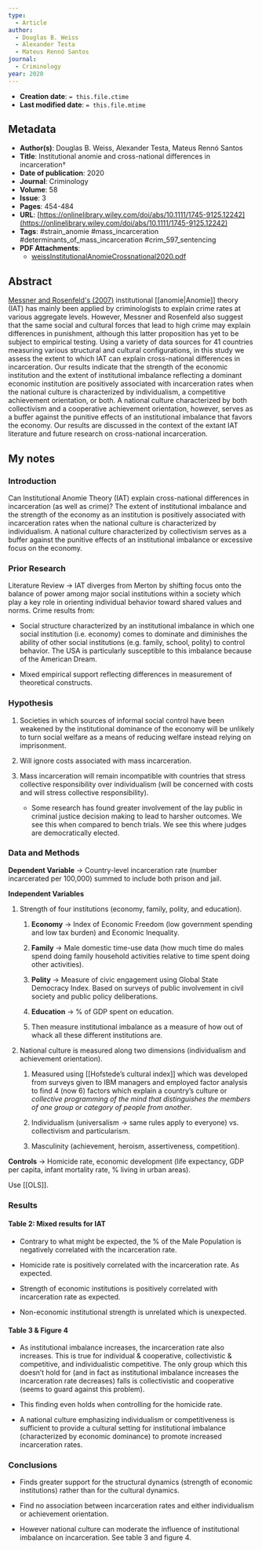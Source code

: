 ```yaml
---
type:
  - Article
author:
  - Douglas B. Weiss
  - Alexander Testa
  - Mateus Rennó Santos
journal:
  - Criminology
year: 2020
---
```


* **Creation date**: `= this.file.ctime`
* **Last modified date**: `= this.file.mtime`

## Metadata

* **Author(s)**: Douglas B. Weiss, Alexander Testa, Mateus Rennó Santos
* **Title**: Institutional anomie and cross-national differences in incarceration†
* **Date of publication**: 2020
* **Journal**: Criminology
* **Volume**: 58
* **Issue**: 3
* **Pages**: 454-484
* **URL**: [https://onlinelibrary.wiley.com/doi/abs/10.1111/1745-9125.12242](https://onlinelibrary.wiley.com/doi/abs/10.1111/1745-9125.12242)
* **Tags**: #strain_anomie #mass_incarceration #determinants_of_mass_incarceration #crim_597_sentencing 
* **PDF Attachments**:
  * [weissInstitutionalAnomieCrossnational2020.pdf](zotero://open-pdf/library/items/RKRIE9B3)

## Abstract

[Messner and Rosenfeld's (2007)](maumeSocialInstitutionsViolence2003) institutional [[anomie|Anomie]] theory (IAT) has mainly been applied by criminologists to explain crime rates at various aggregate levels. However, Messner and Rosenfeld also suggest that the same social and cultural forces that lead to high crime may explain differences in punishment, although this latter proposition has yet to be subject to empirical testing. Using a variety of data sources for 41 countries measuring various structural and cultural configurations, in this study we assess the extent to which IAT can explain cross-national differences in incarceration. Our results indicate that the strength of the economic institution and the extent of institutional imbalance reflecting a dominant economic institution are positively associated with incarceration rates when the national culture is characterized by individualism, a competitive achievement orientation, or both. A national culture characterized by both collectivism and a cooperative achievement orientation, however, serves as a buffer against the punitive effects of an institutional imbalance that favors the economy. Our results are discussed in the context of the extant IAT literature and future research on cross-national incarceration.

## My notes

### Introduction

Can Institutional Anomie Theory (IAT) explain cross-national differences in incarceration (as well as crime)? The extent of institutional imbalance and the strength of the economy as an institution is positively associated with incarceration rates when the national culture is characterized by individualism. A national culture characterized by collectivism serves as a buffer against the punitive effects of an institutional imbalance or excessive focus on the economy.

### Prior Research

Literature Review -> IAT diverges from Merton by shifting focus onto the balance of power among major social institutions within a society which play a key role in orienting individual behavior toward shared values and norms. Crime results from:

- Social structure characterized by an institutional imbalance in which one social institution (i.e. economy) comes to dominate and diminishes the ability of other social institutions (e.g. family, school, polity) to control behavior. The USA is particularly susceptible to this imbalance because of the American Dream.
    
- Mixed empirical support reflecting differences in measurement of theoretical constructs.

### Hypothesis
  

1) Societies in which sources of informal social control have been weakened by the institutional dominance of the economy will be unlikely to turn social welfare as a means of reducing welfare instead relying on imprisonment.
2) Will ignore costs associated with mass incarceration.
3) Mass incarceration will remain incompatible with countries that stress collective responsibility over individualism (will be concerned with costs and will stress collective responsibility).

	- Some research has found greater involvement of the lay public in criminal justice decision making to lead to harsher outcomes. We see this when compared to bench trials. We see this where judges are democratically elected.
  
### Data and Methods

**Dependent Variable** -> Country-level incarceration rate (number incarcerated per 100,000) summed to include both prison and jail.

**Independent Variables**

1) Strength of four institutions (economy, family, polity, and education).
   
	1) **Economy** -> Index of Economic Freedom (low government spending and low tax burden) and Economic Inequality.

	2) **Family** -> Male domestic time-use data (how much time do males spend doing family household activities relative to time spent doing other activities).
	   
	3) **Polity** -> Measure of civic engagement using Global State Democracy Index. Based on surveys of public involvement in civil society and public policy deliberations.
	   
	4) **Education** -> % of GDP spent on education.
	   
	5) Then measure institutional imbalance as a measure of how out of whack all these different institutions are.

2) National culture is measured along two dimensions (individualism and achievement orientation).
   
	1) Measured using [[Hofstede’s cultural index]] which was developed from surveys given to IBM managers and employed factor analysis to find 4 (now 6) factors which explain a country’s culture or *collective programming of the mind that distinguishes the members of one group or category of people from another*.
	   
	2) Individualism (universalism -> same rules apply to everyone) vs. collectivism and particularism.
	   
	3) Masculinity (achievement, heroism, assertiveness, competition).

**Controls** -> Homicide rate, economic development (life expectancy, GDP per capita, infant mortality rate, % living in urban areas).

Use [[OLS]].

### Results
  
#### Table 2: Mixed results for IAT

- Contrary to what might be expected, the % of the Male Population is negatively correlated with the incarceration rate.

- Homicide rate is positively correlated with the incarceration rate. As expected.

- Strength of economic institutions is positively correlated with incarceration rate as expected.

- Non-economic institutional strength is unrelated which is unexpected.

#### Table 3 & Figure 4

- As institutional imbalance increases, the incarceration rate also increases. This is true for individual & cooperative, collectivistic & competitive, and individualistic competitive. The only group which this doesn’t hold for (and in fact as institutional imbalance increases the incarceration rate decreases) falls is collectivistic and cooperative (seems to guard against this problem).

- This finding even holds when controlling for the homicide rate.

- A national culture emphasizing individualism or competitiveness is sufficient to provide a cultural setting for institutional imbalance (characterized by economic dominance) to promote increased incarceration rates.

### Conclusions

- Finds greater support for the structural dynamics (strength of economic institutions) rather than for the cultural dynamics.

- Find no association between incarceration rates and either individualism or achievement orientation.

- However national culture can moderate the influence of institutional imbalance on incarceration. See table 3 and figure 4.